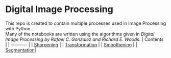 # Digital Image Processing
This repo is created to contain multiple processes used in Image Processing with Python. </br>
Many of the notebooks are written using the algorithms given in <i>Digital Image Processing by Rafael C. Gonzalez and Richard E. Woods</i>.
| Contents |
| -------- |
| [Sharpening](https://github.com/TheNova22/Digital-Image-Processing/tree/main/Sharpening) |
| [Transformation](https://github.com/TheNova22/Digital-Image-Processing/tree/main/Transformation) |
| [Smoothening](https://github.com/TheNova22/Digital-Image-Processing/tree/main/Smoothening) |
| [Segmentation](https://github.com/TheNova22/Digital-Image-Processing/tree/main/Segmentation)|
